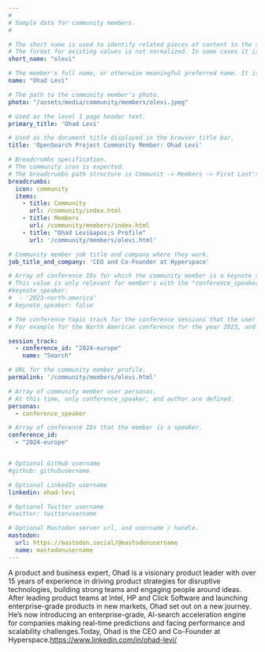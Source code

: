```yaml
---
#
# Sample data for community members.
#

# The short name is used to identify related pieces of content in the site. For example it is used in the "authors" array of blog posts, and it is used in the "presenters" array for OpenSearch Conference sessions to identify who is speaking.
# The format for existing values is not normalized. In some cases it is "first-initial-of-first-name" + "last-name", or matching a GitHub username, or something all together random. What is important is that it is unique within the system.
short_name: "olevi"

# The member's full name, or otherwise meaningful preferred name. It is used in the templates for presenting content authors as well as the name of conference speakers.
name: "Ohad Levi"

# The path to the community member's photo.
photo: "/assets/media/community/members/olevi.jpeg"

# Used as the level 1 page header text.
primary_title: 'Ohad Levi'

# Used as the document title displayed in the browser title bar.
title: 'OpenSearch Project Community Member: Ohad Levi'

# Breadcrumbs specification.
# The community icon is expected.
# The breadcrumbs path structure is Communit -> Members -> First Last's Profile.
breadcrumbs:
  icon: community
  items:
    - title: Community
      url: /community/index.html
    - title: Members
      url: /community/members/index.html
    - title: "Ohad Levi&apos;s Profile"
      url: '/community/members/olevi.html'

# Community member job title and company where they work.
job_title_and_company: 'CEO and Co-Founder at Hyperspace'

# Array of conference IDs for which the community member is a keynote speaker, if any, or boolean false otherwise.
# This value is only relevant for member's with the "conference_speaker" user persona.
#keynote_speaker:
#  - '2023-north-america'
# keynote_speaker: false

# The conference topic track for the conference sessions that the user is a speaker. These are shaped as an array of value pairs mapping conference ID and name. 
# For example for the North American conference for the year 2023, and the "Community" track:

session_track: 
  - conference_id: "2024-europe"
    name: "Search"

# URL for the community member profile.
permalink: '/community/members/olevi.html'

# Array of community member user personas.
# At this time, only conference_speaker, and author are defined.
personas:
  - conference_speaker

# Array of conference IDs that the member is a speaker.
conference_id:
  - "2024-europe"


# Optional GitHub username
#github: githubusername

# Optional LinkedIn username
linkedin: ohad-levi

# Optional Twitter username
#twitter: twitterusername

# Optional Mastodon server url, and username / handle.
mastodon:
  url: https://mastodon.social/@mastodonusername
  name: mastodonusername
---
```

A product and business expert, Ohad is a visionary product leader with over 15 years of experience in driving product strategies for disruptive technologies, building strong teams and engaging people around ideas. After leading product teams at Intel, HP and Click Software and launching enterprise-grade products in new markets, Ohad set out on a new journey. He’s now introducing an enterprise-grade, AI-search acceleration engine for companies making real-time predictions and facing performance and scalability challenges.Today, Ohad is the CEO and Co-Founder at Hyperspace.https://www.linkedin.com/in/ohad-levi/
